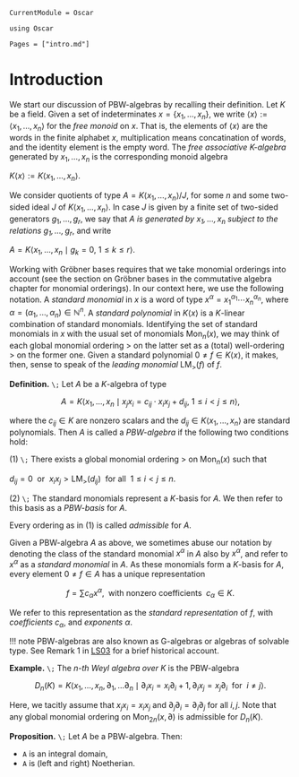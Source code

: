 ```@meta
CurrentModule = Oscar
```

```@setup oscar
using Oscar
```

```@contents
Pages = ["intro.md"]
```

# Introduction

We start our discussion of PBW-algebras by recalling their definition.
Let $K$ be a field. Given a set of indeterminates $x=\{x_1, \ldots, x_n\},$ we write
${\left\langle {x}\right\rangle}:=\langle x_{1},\ldots, x_{n} \rangle$ for the *free monoid* on $x$.
That is, the elements of $\langle x \rangle$ are the words in the finite alphabet $x$, multiplication
means concatination of words, and the identity element is the empty word.
The *free associative $K$-algebra* generated by $x_{1},\dots, x_{n}$ is the corresponding monoid algebra

$K \langle {x}\rangle:= K \langle x_{1},\dots, x_{n} \rangle.$

We consider quotients of type $A = K\langle x_1, \dots, x_n \rangle/J$, for some $n$ and some
two-sided ideal $J$ of $K\langle x_1, \dots, x_n \rangle$. In case $J$ is given by a finite set
of two-sided generators $g_1, \dots, g_r$, we say that *$A$ is generated by $x_1, \dots, x_n$
subject to the relations $g_1, \dots, g_r$*, and write

$A = K\langle x_1, \dots , x_n \mid g_k=0, \ 1\leq k \leq r \rangle.$

Working with Gröbner bases requires that we take monomial orderings into account (see the section
on Gröbner bases in the commutative algebra chapter for monomial orderings). In our context here, we use the following notation.
A *standard monomial* in $x$ is a word of type $x^\alpha=x_{1}^{\alpha_{1}}\cdots x_{n}^{\alpha_{n}},$
where $\alpha=(\alpha_1,\dots,\alpha_n)\in\mathbb N^n$. A *standard polynomial* in $K \langle x \rangle$
is a $K$-linear combination of standard monomials. Identifying the set of standard monomials in $x$ with the
usual set of monomials $\text{Mon}_n(x)$,  we may think of each global monomial ordering $>$ on the latter set
as a (total) well-ordering $>$ on the former one. Given a standard polynomial $0\neq f \in K \langle x \rangle,$
it makes, then, sense to speak of the *leading monomial* $\text{LM}_>(f)$ of $f$.

**Definition.**  ``\;`` Let $A$ be a $K$-algebra of type
```math
A = K\langle x_1, \dots , x_n \mid x_jx_i = c_{ij} \cdot x_ix_j+d_{ij},  \ 1\leq i<j \leq n \rangle,
```
where the $c_{ij}\in K$ are nonzero scalars and the $d_{ij}\in K\langle x_1, \dots , x_n\rangle$ are 
standard polynomials. Then $A$ is called a *$PBW$-algebra* if the following two conditions hold:

(1) ``\;`` There exists a global monomial ordering $>$ on $\text{Mon}_n(x)$ such that

$d_{ij}=0\ \text{ or }\ x_ix_j> \text{LM}_>(d_{ij})\ \text{ for all }\ 1\leq i<j \leq n.$

(2) ``\;`` The standard monomials represent a $K$-basis for $A$.  We then refer to this basis as a *PBW-basis* for $A$. 

Every ordering as in (1) is called *admissible* for $A$.

Given a PBW-algebra $A$ as above, we sometimes abuse our notation by denoting the class of the standard monomial $x^{\alpha}$ in $A$ also by $x^{\alpha}$,
and refer to $x^{\alpha}$ as a *standard monomial* in $A$. As these monomials form a $K$-basis for $A$, every element $0\neq f\in A$ has a unique representation
```math
f=\sum c_{\alpha}x^{\alpha}, \; \text{ with nonzero coefficients } \; c_{\alpha}\in K.
```
We refer to this representation as the *standard representation* of $f$, with *coefficients* $c_{\alpha}$, and *exponents* $\alpha$.

!!! note
    PBW-algebras are also known as G-algebras or algebras of solvable type. See Remark 1 in [LS03](@cite) for a brief historical account.
 
**Example.** ``\;`` The *$n$-th Weyl algebra over $K$* is the PBW-algebra
```math
D_n(K)=K \langle x_1,\ldots, x_n, \partial _1,\dots \partial _n \mid \partial_i x_i=x_i\partial _i +1, \partial _i x_j=x_j \partial _i \ \text { for }\ i\neq j\rangle.
```
Here,  we tacitly assume that $x_j x_i=x_i x _j$ and $\partial _j \partial_i=\partial_i \partial _j$ for all $i,j$.
Note that any  global monomial ordering on $\text{Mon}_{2n}(x, \partial)$ is admissible for $D_n(K)$.

**Proposition.**  ``\;`` Let $A$ be a PBW-algebra. Then:
- ``A`` is an integral domain,
- ``A`` is (left and right) Noetherian.

